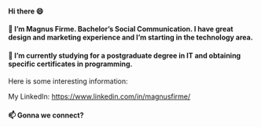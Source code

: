 #### Hi there 😄
#### 🔭 I’m Magnus Firme. Bachelor’s Social Communication. I have great design and marketing experience and I’m starting in the technology area.
#### 🌱 I’m currently studying for a postgraduate degree in IT and obtaining specific certificates in programming.

Here is some interesting information:

My LinkedIn: https://www.linkedin.com/in/magnusfirme/

#### 📫 Gonna we connect?

<!--
**magnusfirme/magnusfirme** is a ✨ _special_ ✨ repository because its `README.md` (this file) appears on your GitHub profile.

Here are some ideas to get you started:

- 🔭 I’m currently working on ...
- 🌱 I’m currently learning ...
- 👯 I’m looking to collaborate on ...
- 🤔 I’m looking for help with ...
- 💬 Ask me about ...
- 📫 How to reach me: ...
- 😄 Pronouns: ...
- ⚡ Fun fact: ...
-->
